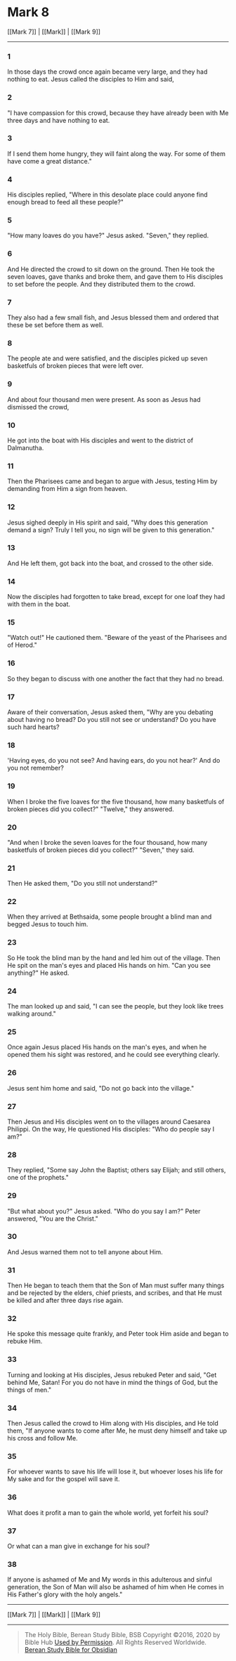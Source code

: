 # Mark 8

[[Mark 7]] | [[Mark]] | [[Mark 9]]

---

### 1
In those days the crowd once again became very large, and they had nothing to eat. Jesus called the disciples to Him and said,

### 2
"I have compassion for this crowd, because they have already been with Me three days and have nothing to eat.

### 3
If I send them home hungry, they will faint along the way. For some of them have come a great distance."

### 4
His disciples replied, "Where in this desolate place could anyone find enough bread to feed all these people?"

### 5
"How many loaves do you have?" Jesus asked. "Seven," they replied.

### 6
And He directed the crowd to sit down on the ground. Then He took the seven loaves, gave thanks and broke them, and gave them to His disciples to set before the people. And they distributed them to the crowd.

### 7
They also had a few small fish, and Jesus blessed them and ordered that these be set before them as well.

### 8
The people ate and were satisfied, and the disciples picked up seven basketfuls of broken pieces that were left over.

### 9
And about four thousand men were present. As soon as Jesus had dismissed the crowd,

### 10
He got into the boat with His disciples and went to the district of Dalmanutha.

### 11
Then the Pharisees came and began to argue with Jesus, testing Him by demanding from Him a sign from heaven.

### 12
Jesus sighed deeply in His spirit and said, "Why does this generation demand a sign? Truly I tell you, no sign will be given to this generation."

### 13
And He left them, got back into the boat, and crossed to the other side.

### 14
Now the disciples had forgotten to take bread, except for one loaf they had with them in the boat.

### 15
"Watch out!" He cautioned them. "Beware of the yeast of the Pharisees and of Herod."

### 16
So they began to discuss with one another the fact that they had no bread.

### 17
Aware of their conversation, Jesus asked them, "Why are you debating about having no bread? Do you still not see or understand? Do you have such hard hearts?

### 18
'Having eyes, do you not see? And having ears, do you not hear?' And do you not remember?

### 19
When I broke the five loaves for the five thousand, how many basketfuls of broken pieces did you collect?" "Twelve," they answered.

### 20
"And when I broke the seven loaves for the four thousand, how many basketfuls of broken pieces did you collect?" "Seven," they said.

### 21
Then He asked them, "Do you still not understand?"

### 22
When they arrived at Bethsaida, some people brought a blind man and begged Jesus to touch him.

### 23
So He took the blind man by the hand and led him out of the village. Then He spit on the man's eyes and placed His hands on him. "Can you see anything?" He asked.

### 24
The man looked up and said, "I can see the people, but they look like trees walking around."

### 25
Once again Jesus placed His hands on the man's eyes, and when he opened them his sight was restored, and he could see everything clearly.

### 26
Jesus sent him home and said, "Do not go back into the village."

### 27
Then Jesus and His disciples went on to the villages around Caesarea Philippi. On the way, He questioned His disciples: "Who do people say I am?"

### 28
They replied, "Some say John the Baptist; others say Elijah; and still others, one of the prophets."

### 29
"But what about you?" Jesus asked. "Who do you say I am?" Peter answered, "You are the Christ."

### 30
And Jesus warned them not to tell anyone about Him.

### 31
Then He began to teach them that the Son of Man must suffer many things and be rejected by the elders, chief priests, and scribes, and that He must be killed and after three days rise again.

### 32
He spoke this message quite frankly, and Peter took Him aside and began to rebuke Him.

### 33
Turning and looking at His disciples, Jesus rebuked Peter and said, "Get behind Me, Satan! For you do not have in mind the things of God, but the things of men."

### 34
Then Jesus called the crowd to Him along with His disciples, and He told them, "If anyone wants to come after Me, he must deny himself and take up his cross and follow Me.

### 35
For whoever wants to save his life will lose it, but whoever loses his life for My sake and for the gospel will save it.

### 36
What does it profit a man to gain the whole world, yet forfeit his soul?

### 37
Or what can a man give in exchange for his soul?

### 38
If anyone is ashamed of Me and My words in this adulterous and sinful generation, the Son of Man will also be ashamed of him when He comes in His Father's glory with the holy angels."

---

[[Mark 7]] | [[Mark]] | [[Mark 9]]

---

> The Holy Bible, Berean Study Bible, BSB
> Copyright &copy;2016, 2020 by Bible Hub
> [Used by Permission](https://berean.bible/terms.htm). All Rights Reserved Worldwide.
> [Berean Study Bible for Obsidian](https://github.com/gapmiss/berean-study-bible-for-obsidian)

